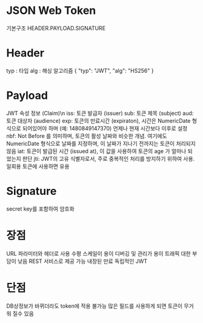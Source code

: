 # JSON Web Token
기본구조
HEADER.PAYLOAD.SIGNATURE
# Header
typ : 타입
alg : 해싱 알고리즘
{
  "typ": "JWT",
  "alg": "HS256"
}

# Payload
JWT 속성 정보 (Claim)\n
iss: 토큰 발급자 (issuer)
sub: 토큰 제목 (subject)
aud: 토큰 대상자 (audience)
exp: 토큰의 만료시간 (expiraton), 시간은 NumericDate 형식으로 되어있어야 하며 (예: 1480849147370) 언제나 현재 시간보다 이후로 설정
nbf: Not Before 를 의미하며, 토큰의 활성 날짜와 비슷한 개념. 여기에도 NumericDate 형식으로 날짜를 지정하며, 이 날짜가 지나기 전까지는 토큰이 처리되지 않음
iat: 토큰이 발급된 시간 (issued at), 이 값을 사용하여 토큰의 age 가 얼마나 되었는지 판단
jti: JWT의 고유 식별자로서, 주로 중복적인 처리를 방지하기 위하여 사용. 일회용 토큰에 사용하면 유용

# Signature
secret key를 포함하여 암호화

# 장점
URL  파라미터와 헤더로 사용
수평 스케일이 용이
디버깅 및 관리가 용이
트래픽 대한 부담이 낮음
REST 서비스로 제공 가능
내장된 만료
독립적인 JWT

# 단점
DB상정보가 바뀌더라도 token에 적용 불가능
많은 필드를 사용하게 되면 토큰이 무거워 질수 있음
